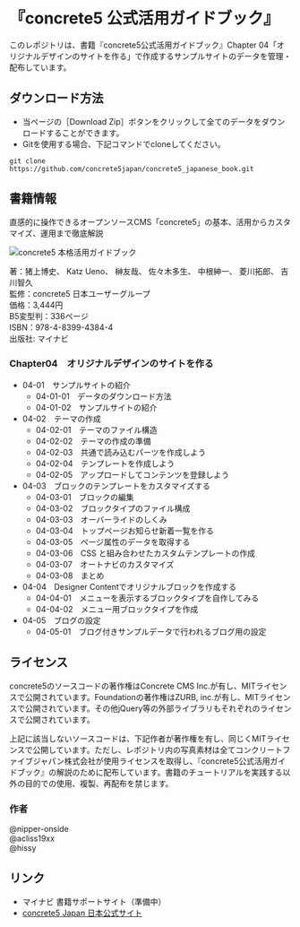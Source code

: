 # 『concrete5 公式活用ガイドブック』

このレポジトリは、書籍『concrete5公式活用ガイドブック』Chapter 04「オリジナルデザインのサイトを作る」で作成するサンプルサイトのデータを管理・配布しています。

## ダウンロード方法

* 当ページの［Download Zip］ボタンをクリックして全てのデータをダウンロードすることができます。
* Gitを使用する場合、下記コマンドでcloneしてください。

```
git clone https://github.com/concrete5japan/concrete5_japanese_book.git
```

## 書籍情報

直感的に操作できるオープンソースCMS「concrete5」の基本、活用からカスタマイズ、運用まで徹底解説

![concrete5 本格活用ガイドブック](https://raw.github.com/concrete5japan/concrete5_japanese_book/master/cover.png)

著：猪上博史、 Katz Ueno、 榊友哉、 佐々木多生、 中根紳一、 菱川拓郎、 吉川智久  
監修：concrete5 日本ユーザーグループ  
価格：3,444円  
B5変型判：336ページ  
ISBN：978-4-8399-4384-4  
出版社: マイナビ

### Chapter04　オリジナルデザインのサイトを作る

* 04-01　サンプルサイトの紹介
  * 04-01-01　データのダウンロード方法
  * 04-01-02　サンプルサイトの紹介
* 04-02　テーマの作成
  * 04-02-01　テーマのファイル構造
  * 04-02-02　テーマの作成の準備
  * 04-02-03　共通で読み込むパーツを作成しよう
  * 04-02-04　テンプレートを作成しよう
  * 04-02-05　アップロードしてコンテンツを登録しよう
* 04-03　ブロックのテンプレートをカスタマイズする
  * 04-03-01　ブロックの編集
  * 04-03-02　ブロックタイプのファイル構成
  * 04-03-03　オーバーライドのしくみ
  * 04-03-04　トップページお知らせ新着一覧を作る
  * 04-03-05　ページ属性のデータを取得する
  * 04-03-06　CSS と組み合わせたカスタムテンプレートの作成
  * 04-03-07　オートナビのカスタマイズ
  * 04-03-08　まとめ
* 04-04　Designer Contentでオリジナルブロックを作成する
  * 04-04-01　メニューを表示するブロックタイプを自作してみる
  * 04-04-02　メニュー用ブロックタイプを作成
* 04-05　ブログの設定
  * 04-05-01　ブログ付きサンプルデータで行われるブログ用の設定

## ライセンス

concrete5のソースコードの著作権はConcrete CMS Inc.が有し、MITライセンスで公開されています。Foundationの著作権はZURB, inc.が有し、MITライセンスで公開されています。その他jQuery等の外部ライブラリもそれぞれのライセンスで公開されています。

上記に該当しないソースコードは、下記作者が著作権を有し、同じくMITライセンスで公開しています。ただし、レポジトリ内の写真素材は全てコンクリートファイブジャパン株式会社が使用ライセンスを取得し、『concrete5公式活用ガイドブック』の解説のために配布しています。書籍のチュートリアルを実践する以外の目的での使用、複製、再配布を禁じます。

### 作者

@nipper-onside  
@acliss19xx  
@hissy

## リンク

- マイナビ 書籍サポートサイト（準備中）
- [concrete5 Japan 日本公式サイト](http://concrete5-japan.org)
